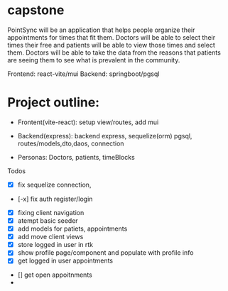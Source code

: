 # capstone

PointSync will be an application that helps people organize their appointments for times that fit them. Doctors will be able to select their times their free and patients will be able to view those times and select them.
Doctors will be able to take the data from the reasons that patients are seeing them to see what is prevalent in the community.

Frontend: react-vite/mui
Backend: springboot/pgsql

# Project outline:

- Frontent(vite-react): setup view/routes, add mui

- Backend(express): backend express, sequelize(orm) pgsql, routes/models,dto,daos, connection

- Personas: Doctors, patients, timeBlocks

Todos
- [x] fix sequelize connection,
- [-x] fix auth register/login
- [x] fixing client navigation
- [x] atempt basic seeder
- [x] add models for patiets, appointments
- [x] add move client views
- [x] store logged in user in rtk
- [x] show profile page/component and populate with profile info
- [x] get logged in user appointments
- [] get open appoitnments
-